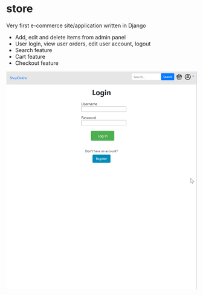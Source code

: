 # store
Very first e-commerce site/application written in Django

- Add, edit and delete items from admin panel
- User login, view user orders, edit user account, logout
- Search feature
- Cart feature
- Checkout feature

![](https://github.com/paull28/store/blob/main/store.gif)
